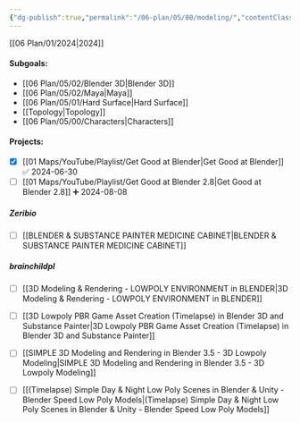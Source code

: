 ```yaml
---
{"dg-publish":true,"permalink":"/06-plan/05/00/modeling/","contentClasses":"Wednesday page-cyan daily","tags":["goal"],"noteIcon":"","created":"2025-01-21T01:20:17.351+10:00","updated":"2025-01-21T16:22:09.549+10:00"}
---
```


[[06 Plan/01/2024\|2024]]
#### Subgoals:
-  [[06 Plan/05/02/Blender 3D\|Blender 3D]]
- [[06 Plan/05/02/Maya\|Maya]]
- [[06 Plan/05/01/Hard Surface\|Hard Surface]]
- [[Topology\|Topology]]
- [[06 Plan/05/00/Characters\|Characters]]
#### Projects:
- [x] [[01 Maps/YouTube/Playlist/Get Good at Blender\|Get Good at Blender]] ✅ 2024-06-30 
- [ ] [[01 Maps/YouTube/Playlist/Get Good at Blender 2.8\|Get Good at Blender 2.8]] ➕ 2024-08-08
##### Zeribio
- [ ] [[BLENDER & SUBSTANCE PAINTER MEDICINE CABINET\|BLENDER & SUBSTANCE PAINTER MEDICINE CABINET]]
##### brainchildpl
- [ ] [[3D Modeling & Rendering - LOWPOLY ENVIRONMENT in BLENDER\|3D Modeling & Rendering - LOWPOLY ENVIRONMENT in BLENDER]]
- [ ] [[3D  Lowpoly PBR Game Asset Creation (Timelapse) in Blender 3D and Substance Painter\|3D  Lowpoly PBR Game Asset Creation (Timelapse) in Blender 3D and Substance Painter]]
- [ ] [[SIMPLE 3D Modeling and Rendering in Blender 3.5 - 3D Lowpoly Modeling\|SIMPLE 3D Modeling and Rendering in Blender 3.5 - 3D Lowpoly Modeling]]
- [ ] [[(Timelapse) Simple Day & Night Low Poly Scenes in Blender & Unity - Blender Speed Low Poly Models\|(Timelapse) Simple Day & Night Low Poly Scenes in Blender & Unity - Blender Speed Low Poly Models]]



